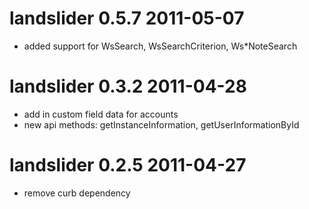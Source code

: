
# landslider 0.5.7 2011-05-07
 * added support for WsSearch, WsSearchCriterion, Ws*NoteSearch

# landslider 0.3.2 2011-04-28

 * add in custom field data for accounts
 * new api methods: getInstanceInformation, getUserInformationById

# landslider 0.2.5 2011-04-27

 * remove curb dependency